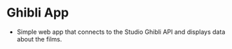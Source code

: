 # Ghibli App

* Simple web app that connects to the Studio Ghibli API and displays data about the films.